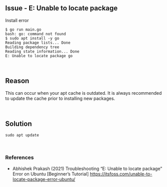 ## Issue - E: Unable to locate package

Install error

    $ go run main.go
    bash: go: command not found
    $ sudo apt install -y go
    Reading package lists... Done
    Building dependency tree       
    Reading state information... Done
    E: Unable to locate package go

<br>

## Reason

This can occur when your apt cache is outdated. It is always recommended to update the cache prior to installing new packages. 

<br>

## Solution

    sudo apt update
    

<br>

### References 

- Abhishek Prakash (2021) Troubleshooting “E: Unable to locate package” Error on Ubuntu [Beginner’s Tutorial] https://itsfoss.com/unable-to-locate-package-error-ubuntu/
